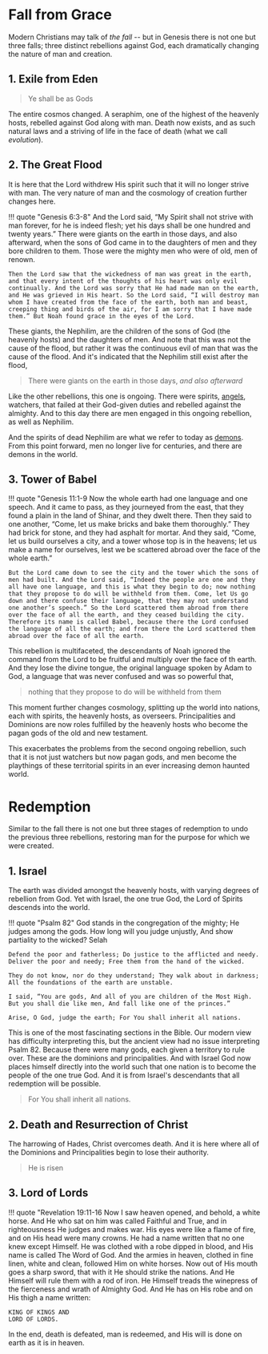 # Fall from Grace

Modern Christians may talk of *the fall* -- but in Genesis there is not one but three falls; three distinct rebellions against God, each dramatically changing the nature of man and creation.

## 1. Exile from Eden

> Ye shall be as Gods

The entire cosmos changed. A seraphim, one of the highest of the heavenly hosts, rebelled against God along with man. Death now exists, and as such natural laws and a striving of life in the face of death (what we call *evolution*).


## 2. The Great Flood

It is here that the Lord withdrew His spirit such that it will no longer strive with man. The very nature of man and the cosmology of creation further changes here.

!!! quote "Genesis 6:3-8"
    And the Lord said, “My Spirit shall not strive with man forever, for he is indeed flesh; yet his days shall be one hundred and twenty years.” There were giants on the earth in those days, and also afterward, when the sons of God came in to the daughters of men and they bore children to them. Those were the mighty men who were of old, men of renown.

    Then the Lord saw that the wickedness of man was great in the earth, and that every intent of the thoughts of his heart was only evil continually. And the Lord was sorry that He had made man on the earth, and He was grieved in His heart. So the Lord said, “I will destroy man whom I have created from the face of the earth, both man and beast, creeping thing and birds of the air, for I am sorry that I have made them.” But Noah found grace in the eyes of the Lord.

These giants, the Nephilim, are the children of the sons of God (the heavenly hosts) and the daughters of men. And note that this was not the cause of the flood, but rather it was the continuous evil of man that was the cause of the flood. And it's indicated that the Nephilim still exist after the flood,

> There were giants on the earth in those days, *and also afterward*

Like the other rebellions, this one is ongoing. There were spirits, [angels](angels-demons.md), watchers, that failed at their God-given duties and rebelled against the almighty. And to this day there are men engaged in this ongoing rebellion, as well as Nephilim.

And the spirits of dead Nephilim are what we refer to today as [demons](angels-demoms.md). From this point forward, men no longer live for centuries, and there are demons in the world.



## 3. Tower of Babel

!!! quote "Genesis 11:1-9
    Now the whole earth had one language and one speech. And it came to pass, as they journeyed from the east, that they found a plain in the land of Shinar, and they dwelt there. Then they said to one another, “Come, let us make bricks and bake them thoroughly.” They had brick for stone, and they had asphalt for mortar. And they said, “Come, let us build ourselves a city, and a tower whose top is in the heavens; let us make a name for ourselves, lest we be scattered abroad over the face of the whole earth.”
    
    But the Lord came down to see the city and the tower which the sons of men had built. And the Lord said, “Indeed the people are one and they all have one language, and this is what they begin to do; now nothing that they propose to do will be withheld from them. Come, let Us go down and there confuse their language, that they may not understand one another’s speech.” So the Lord scattered them abroad from there over the face of all the earth, and they ceased building the city. Therefore its name is called Babel, because there the Lord confused the language of all the earth; and from there the Lord scattered them abroad over the face of all the earth.

This rebellion is multifaceted, the descendants of Noah ignored the command from the Lord to be fruitful and multiply over the face of th earth.
And they lose the divine tongue, the original language spoken by Adam to God, a language that was never confused and was so powerful that,

> nothing that they propose to do will be withheld from them

This moment further changes cosmology, splitting up the world into nations, each with spirits, the heavenly hosts, as overseers. Principalities and Dominions are now roles fulfilled by the heavenly hosts who become the pagan gods of the old and new testament.

This exacerbates the problems from the second ongoing rebellion, such that it is not just watchers but now pagan gods, and men become the playthings of these territorial spirits in an ever increasing demon haunted world.



# Redemption

Similar to the fall there is not one but three stages of redemption to undo the previous three rebellions, restoring man for the purpose for which we were created.

## 1. Israel

The earth was divided amongst the heavenly hosts, with varying degrees of rebellion from God. Yet with Israel, the one true God, the Lord of Spirits descends into the world.

!!! quote "Psalm 82"
    God stands in the congregation of the mighty; He judges among the gods. How long will you judge unjustly, And show partiality to the wicked? Selah
    
    Defend the poor and fatherless; Do justice to the afflicted and needy. Deliver the poor and needy; Free them from the hand of the wicked.
    
    They do not know, nor do they understand; They walk about in darkness; All the foundations of the earth are unstable.
    
    I said, “You are gods, And all of you are children of the Most High. But you shall die like men, And fall like one of the princes.”
    
    Arise, O God, judge the earth; For You shall inherit all nations.

This is one of the most fascinating sections in the Bible. Our modern view has difficulty interpreting this, but the ancient view had no issue interpreting Psalm 82. Because there were many gods, each given a territory to rule over. These are the dominions and principalities. And with Israel God now places himself directly into the world such that one nation is to become the people of the one true God. And it is from Israel's descendants that all redemption will be possible.

> For You shall inherit all nations.


## 2. Death and Resurrection of Christ

The harrowing of Hades, Christ overcomes death. And it is here where all of the Dominions and Principalities begin to lose their authority.

> He is risen


## 3. Lord of Lords

!!! quote "Revelation 19:11-16
    Now I saw heaven opened, and behold, a white horse. And He who sat on him was called Faithful and True, and in righteousness He judges and makes war. His eyes were like a flame of fire, and on His head were many crowns. He had a name written that no one knew except Himself. He was clothed with a robe dipped in blood, and His name is called The Word of God. And the armies in heaven, clothed in fine linen, white and clean, followed Him on white horses. Now out of His mouth goes a sharp sword, that with it He should strike the nations. And He Himself will rule them with a rod of iron. He Himself treads the winepress of the fierceness and wrath of Almighty God. And He has on His robe and on His thigh a name written:
    
    KING OF KINGS AND
    LORD OF LORDS.

In the end, death is defeated, man is redeemed, and His will is done on earth as it is in heaven.






